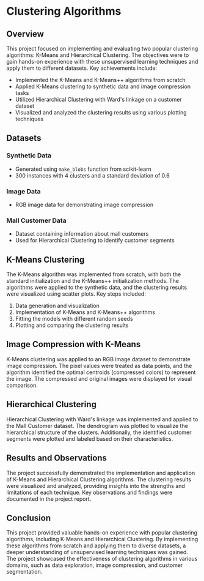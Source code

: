# Clustering Algorithms

## Overview

This project focused on implementing and evaluating two popular clustering algorithms: K-Means and Hierarchical Clustering. The objectives were to gain hands-on experience with these unsupervised learning techniques and apply them to different datasets. Key achievements include:

- Implemented the K-Means and K-Means++ algorithms from scratch
- Applied K-Means clustering to synthetic data and image compression tasks
- Utilized Hierarchical Clustering with Ward's linkage on a customer dataset
- Visualized and analyzed the clustering results using various plotting techniques

## Datasets

### Synthetic Data

- Generated using `make_blobs` function from scikit-learn
- 300 instances with 4 clusters and a standard deviation of 0.6

### Image Data

- RGB image data for demonstrating image compression

### Mall Customer Data

- Dataset containing information about mall customers
- Used for Hierarchical Clustering to identify customer segments

## K-Means Clustering

The K-Means algorithm was implemented from scratch, with both the standard initialization and the K-Means++ initialization methods. The algorithms were applied to the synthetic data, and the clustering results were visualized using scatter plots. Key steps included:

1. Data generation and visualization
2. Implementation of K-Means and K-Means++ algorithms
3. Fitting the models with different random seeds
4. Plotting and comparing the clustering results

## Image Compression with K-Means

K-Means clustering was applied to an RGB image dataset to demonstrate image compression. The pixel values were treated as data points, and the algorithm identified the optimal centroids (compressed colors) to represent the image. The compressed and original images were displayed for visual comparison.

## Hierarchical Clustering

Hierarchical Clustering with Ward's linkage was implemented and applied to the Mall Customer dataset. The dendrogram was plotted to visualize the hierarchical structure of the clusters. Additionally, the identified customer segments were plotted and labeled based on their characteristics.

## Results and Observations

The project successfully demonstrated the implementation and application of K-Means and Hierarchical Clustering algorithms. The clustering results were visualized and analyzed, providing insights into the strengths and limitations of each technique. Key observations and findings were documented in the project report.

## Conclusion

This project provided valuable hands-on experience with popular clustering algorithms, including K-Means and Hierarchical Clustering. By implementing these algorithms from scratch and applying them to diverse datasets, a deeper understanding of unsupervised learning techniques was gained. The project showcased the effectiveness of clustering algorithms in various domains, such as data exploration, image compression, and customer segmentation.